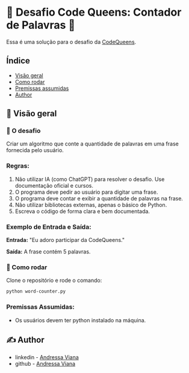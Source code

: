 # 🌟 Desafio Code Queens: Contador de Palavras 🌟

Essa é uma solução para o desafio da [CodeQueens](https://discord.gg/zcb9cAAE).

## Índice

- [Visão geral](#visão-geral)
- [Como rodar](#como-rodar)
- [Premissas assumidas](#premissas-assumidas)
- [Author](#author)

## 👀 Visão geral

### 🎯 O desafio

Criar um algoritmo que conte a quantidade de palavras em uma frase fornecida pelo usuário.

### Regras:

1. Não utilizar IA (como ChatGPT) para resolver o desafio. Use documentação oficial e cursos.
2. O programa deve pedir ao usuário para digitar uma frase.
3. O programa deve contar e exibir a quantidade de palavras na frase.
4. Não utilizar bibliotecas externas, apenas o básico de Python.
5. Escreva o código de forma clara e bem documentada.

### Exemplo de Entrada e Saída:

**Entrada:**
"Eu adoro participar da CodeQueens."

**Saída:**
A frase contém 5 palavras.

### 🚀 Como rodar

Clone o repositório e rode o comando:

```bash
python word-counter.py
```

### Premissas Assumidas:

- Os usuários devem ter python instalado na máquina.

## ✍️ Author

- linkedin - [Andressa Viana](https://www.linkedin.com/in/andressavbatista/)
- github - [Andressa Viana](https://github.com/andressavianab)
